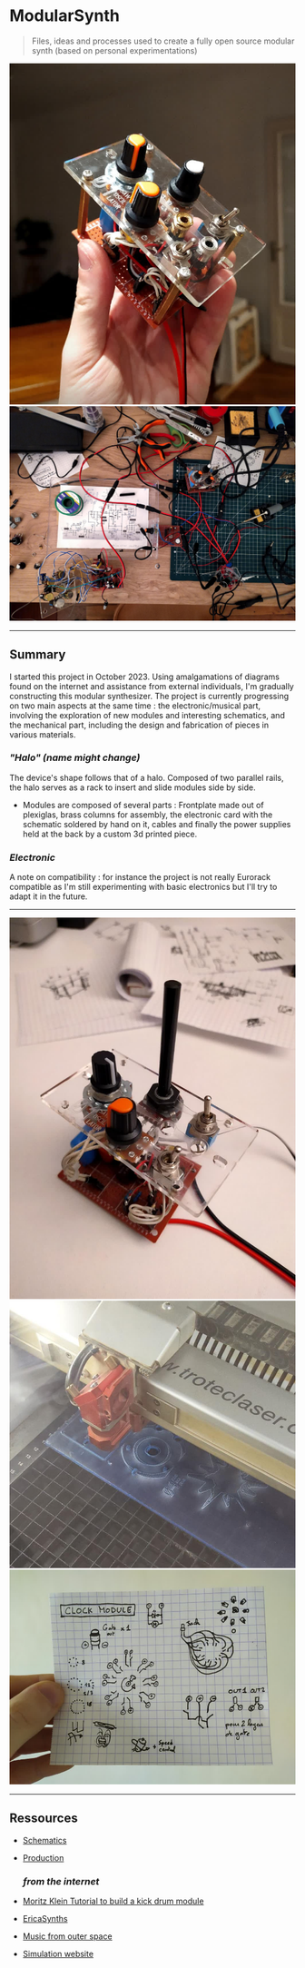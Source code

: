# ModularSynth
> Files, ideas and processes used to create a fully open source modular synth (based on personal experimentations)
<img src="photos/module_01_assembly_part2.jpeg">
<br>
<img src="photos/modules_assembly_workbench.jpeg">
<br>

---
  ## Summary
I started this project in October 2023. Using amalgamations of diagrams found on the internet and assistance from external individuals, I'm gradually constructing this modular synthesizer. The project is currently progressing on two main aspects at the same time : the electronic/musical part, involving the exploration of new modules and interesting schematics, and the mechanical part, including the design and fabrication of pieces in various materials.

  ### *"Halo" (name might change)*
The device's shape follows that of a halo. Composed of two parallel rails, the halo serves as a rack to insert and slide modules side by side.
  - Modules are composed of several parts : Frontplate made out of plexiglas, brass columns for assembly, the electronic card with the schematic soldered by hand on it, cables and finally the power supplies held at the back by a custom 3d printed piece.

  ### *Electronic*
A note on compatibility : for instance the project is not really Eurorack compatible as I'm still experimenting with basic electronics but I'll try to adapt it in the future.



---

<img src="photos/module_01_assembly_part1.jpeg">
<br>
<img src="photos/module_00_03_04_laser_cutting.jpeg">
<br>
<img src="schematics/clock_module_concept.jpeg">
<br>

---
  ## Ressources
+ [Schematics](schematics/)
+ [Production](production/)

    ### *from the internet*
+ [Moritz Klein Tutorial to build a kick drum module](https://www.youtube.com/watch?v=yz37Yz315eU)
+ [EricaSynths](https://www.ericasynths.lv/)
+ [Music from outer space](http://musicfromouterspace.com/analogsynth_new/NOISETOASTER/NOISETOASTER.php)
+ [Simulation website](https://www.falstad.com/circuit/)